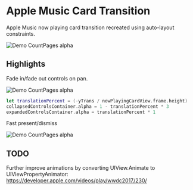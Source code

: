 # Apple Music Card Transition
Apple Music now playing card transition recreated using auto-layout constraints.

![Demo CountPages alpha](https://thumbs.gfycat.com/LegitimateLoathsomeKoalabear-size_restricted.gif)

## Highlights
Fade in/fade out controls on pan.

![Demo CountPages alpha](https://thumbs.gfycat.com/PleasingCircularAyeaye-size_restricted.gif)

```Swift
let translationPercent = (-yTrans / nowPlayingCardView.frame.height)
collapsedControlsContainer.alpha = 1 - translationPercent * 3
expandedControlsContainer.alpha = translationPercent * 1
```

Fast present/dismiss

![Demo CountPages alpha](https://thumbs.gfycat.com/FluffyPrestigiousHedgehog-size_restricted.gif)

## TODO
Further improve animations by converting UIView.Animate to UIViewPropertyAnimator:
https://developer.apple.com/videos/play/wwdc2017/230/
